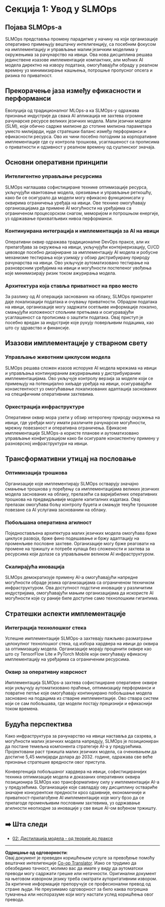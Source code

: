 <!--
CO_OP_TRANSLATOR_METADATA:
{
  "original_hash": "3d1708c413d3ea9ffcfb6f73ade3a07b",
  "translation_date": "2025-09-19T01:06:03+00:00",
  "source_file": "Module05/01.IntroduceSLMOps.md",
  "language_code": "sr"
}
-->
# Секција 1: Увод у SLMOps

## Појава SLMOps-а

SLMOps представља промену парадигме у начину на који организације оперативно примењују вештачку интелигенцију, са посебним фокусом на имплементацију и управљање малим језичким моделима у окружењима за рачунарство на ивици. Ова нова дисциплина решава јединствене изазове имплементације компактних, али моћних AI модела директно на извору података, омогућавајући обраду у реалном времену уз минимизирање кашњења, потрошње пропусног опсега и ризика по приватност.

## Прекорачење јаза између ефикасности и перформанси

Еволуција од традиционалног MLOps-а ка SLMOps-у одражава признање индустрије да свака AI апликација не захтева огромне рачунарске ресурсе великих језичких модела. Мали језички модели (SLM), који обично садрже милионе до стотине милиона параметара уместо милијарди, нуде стратешки баланс између перформанси и ефикасности ресурса. Ово их чини посебно погодним за корпоративне имплементације где су контрола трошкова, усаглашеност са прописима о приватности и одзивност у реалном времену од суштинског значаја.

## Основни оперативни принципи

### Интелигентно управљање ресурсима

SLMOps наглашава софистициране технике оптимизације ресурса, укључујући квантовање модела, орезивање и управљање реткошћу, како би се осигурало да модели могу ефикасно функционисати у оквирима ограничења уређаја на ивици. Ове технике омогућавају организацијама да примене AI могућности на уређајима са ограниченом процесорском снагом, меморијом и потрошњом енергије, уз одржавање прихватљивих нивоа перформанси.

### Континуирана интеграција и имплементација за AI на ивици

Оперативни оквир одражава традиционалне DevOps праксе, али их прилагођава за окружења на ивици, укључујући контејнеризацију, CI/CD цевоводе посебно дизајниране за имплементацију AI модела и робусне механизме тестирања који узимају у обзир дистрибуирану природу рачунарства на ивици. Ово укључује аутоматизовано тестирање на разноврсним уређајима на ивици и могућности постепеног увођења које минимизирају ризик током ажурирања модела.

### Архитектура која ставља приватност на прво место

За разлику од AI операција заснованих на облаку, SLMOps приоритет даје локализацији података и очувању приватности. Обрадом података на ивици, организације могу задржати осетљиве информације локално, смањујући изложеност спољним претњама и осигуравајући усаглашеност са прописима о заштити података. Овај приступ је посебно вредан за индустрије које рукују поверљивим подацима, као што су здравство и финансије.

## Изазови имплементације у стварном свету

### Управљање животним циклусом модела

SLMOps решава сложен изазов испоруке AI модела мрежама на ивици и управљања континуираним ажурирањима у дистрибуираним имплементацијама. Ово укључује контролу верзија за моделе који се примењују на потенцијално хиљаде уређаја на ивици, осигуравајући конзистентност уз омогућавање локализованих адаптација заснованих на специфичним оперативним захтевима.

### Оркестрација инфраструктуре

Оперативни оквир мора узети у обзир хетерогену природу окружења на ивици, где уређаји могу имати различите рачунарске могућности, мрежну повезаност и оперативна ограничења. Ефикасне имплементације SLMOps-а користе планове и аутоматизовано управљање конфигурацијом како би осигурале конзистентну примену у разноврсној инфраструктури на ивици.

## Трансформативни утицај на пословање

### Оптимизација трошкова

Организације које имплементирају SLMOps остварују значајно смањење трошкова у поређењу са имплементацијама великих језичких модела заснованих на облаку, прелазећи са варијабилних оперативних трошкова на предвидљивије моделе капиталних издатака. Овај прелазак омогућава бољу контролу буџета и смањује текуће трошкове повезане са AI услугама заснованим на облаку.

### Побољшана оперативна агилност

Поједностављена архитектура малих језичких модела омогућава брже циклусе развоја, брже фино подешавање и бржу адаптацију на променљиве пословне захтеве. Организације могу брже реаговати на промене на тржишту и потребе купаца без сложености и захтева за ресурсима који долазе са управљањем великом AI инфраструктуром.

### Скалирајућа иновација

SLMOps демократизује примену AI-а омогућавајући напредне могућности обраде језика организацијама са ограниченом техничком инфраструктуром. Ова доступност подстиче иновације у различитим индустријама, омогућавајући мањим организацијама да искористе AI могућности које су раније биле доступне само технолошким гигантима.

## Стратешки аспекти имплементације

### Интеграција технолошког стека

Успешне имплементације SLMOps-а захтевају пажљиво разматрање целокупног технолошког стека, од избора хардвера на ивици до оквира за оптимизацију модела. Организације морају проценити оквире као што су TensorFlow Lite и PyTorch Mobile који омогућавају ефикасну имплементацију на уређајима са ограниченим ресурсима.

### Оквир за оперативну изврсност

Имплементација SLMOps-а захтева софистициране оперативне оквире који укључују аутоматизовано праћење, оптимизацију перформанси и повратне петље које омогућавају континуирано побољшање модела засновано на подацима из стварне имплементације. Ово ствара систем који се сам побољшава, где модели постају прецизнији и ефикаснији током времена.

## Будућа перспектива

Како инфраструктура за рачунарство на ивици наставља да сазрева, а могућности малих језичких модела напредују, SLMOps је позициониран да постане темељна компонента стратегије AI-а у предузећима. Пројектовани раст тржишта малих језичких модела, са очекивањем да достигне 5,45 милијарди долара до 2032. године, одражава све веће признање стратешке вредности овог приступа.

Конвергенција побољшаног хардвера на ивици, софистициранијих техника оптимизације модела и доказаних оперативних оквира позиционира SLMOps као трансформативну силу у имплементацији AI-а у предузећима. Организације које савладају ову дисциплину оствариће значајне конкурентске предности кроз одзивније, економичније и приватност-прилагођене AI имплементације које могу брзо да се прилагоде променљивим пословним захтевима, уз одржавање агилности неопходне за иновације у све више AI-ом вођеном тржишту.

## ➡️ Шта следи

- [02: Дистилација модела - од теорије до праксе](./02.SLMOps-Distillation.md)

---

**Одрицање од одговорности**:  
Овај документ је преведен коришћењем услуге за превођење помоћу вештачке интелигенције [Co-op Translator](https://github.com/Azure/co-op-translator). Иако се трудимо да обезбедимо тачност, молимо вас да имате у виду да аутоматски преводи могу садржати грешке или нетачности. Оригинални документ на његовом изворном језику треба сматрати ауторитативним извором. За критичне информације препоручује се професионални превод од стране људи. Не преузимамо одговорност за било каква погрешна тумачења или неспоразуме који могу настати услед коришћења овог превода.